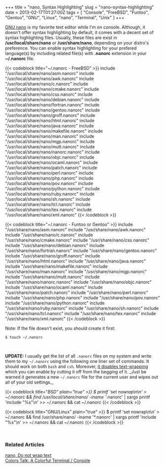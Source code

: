 +++
title = "nano, Syntax Highlighting"
slug = "nano-syntax-highlighting"
date = 2013-02-17T01:27:00Z
tags = [ "Console", "FreeBSD", "Funtoo", "Gentoo", "GNU", "Linux", "nano", "Terminal", "Unix" ]
+++

[GNU nano](http://www.nano-editor.org/) is my favorite text editor while I'm on console. Although, it doesn't offer syntax highlighting by default, it comes with a decent set of syntax highlighting files. Usually, these files are exist in __/usr/local/share/nano__ or __/usr/share/nano__, depending on your distro's preference. You can enable syntax highlighting for your prefered language(s) by including related file(s) with __.nanorc__ extension in your __~/.nanorc__ file.

{{< codeblock title="~/.nanorc - FreeBSD" >}}
include "/usr/local/share/nano/asm.nanorc"
include "/usr/local/share/nano/awk.nanorc"
include "/usr/local/share/nano/c.nanorc"
include "/usr/local/share/nano/cmake.nanorc"
include "/usr/local/share/nano/css.nanorc"
include "/usr/local/share/nano/debian.nanorc"
include "/usr/local/share/nano/fortran.nanorc"
include "/usr/local/share/nano/gentoo.nanorc"
include "/usr/local/share/nano/groff.nanorc"
include "/usr/local/share/nano/html.nanorc"
include "/usr/local/share/nano/java.nanorc"
include "/usr/local/share/nano/makefile.nanorc"
include "/usr/local/share/nano/man.nanorc"
include "/usr/local/share/nano/mgp.nanorc"
include "/usr/local/share/nano/mutt.nanorc"
include "/usr/local/share/nano/nanorc.nanorc"
include "/usr/local/share/nano/objc.nanorc"
include "/usr/local/share/nano/ocaml.nanorc"
include "/usr/local/share/nano/patch.nanorc"
include "/usr/local/share/nano/perl.nanorc"
include "/usr/local/share/nano/php.nanorc"
include "/usr/local/share/nano/pov.nanorc"
include "/usr/local/share/nano/python.nanorc"
include "/usr/local/share/nano/ruby.nanorc"
include "/usr/local/share/nano/sh.nanorc"
include "/usr/local/share/nano/tcl.nanorc"
include "/usr/local/share/nano/tex.nanorc"
include "/usr/local/share/nano/xml.nanorc"
{{< /codeblock >}}

{{< codeblock title="~/.nanorc - Funtoo or Gentoo" >}}
include "/usr/share/nano/asm.nanorc"
include "/usr/share/nano/awk.nanorc"
include "/usr/share/nano/c.nanorc"
include "/usr/share/nano/cmake.nanorc"
include "/usr/share/nano/css.nanorc"
include "/usr/share/nano/debian.nanorc"
include "/usr/share/nano/fortran.nanorc"
include "/usr/share/nano/gentoo.nanorc"
include "/usr/share/nano/groff.nanorc"
include "/usr/share/nano/html.nanorc"
include "/usr/share/nano/java.nanorc"
include "/usr/share/nano/makefile.nanorc"
include "/usr/share/nano/man.nanorc"
include "/usr/share/nano/mgp.nanorc"
include "/usr/share/nano/mutt.nanorc"
include "/usr/share/nano/nanorc.nanorc"
include "/usr/share/nano/objc.nanorc"
include "/usr/share/nano/ocaml.nanorc"
include "/usr/share/nano/patch.nanorc"
include "/usr/share/nano/perl.nanorc"
include "/usr/share/nano/php.nanorc"
include "/usr/share/nano/pov.nanorc"
include "/usr/share/nano/python.nanorc"
include "/usr/share/nano/ruby.nanorc"
include "/usr/share/nano/sh.nanorc"
include "/usr/share/nano/tcl.nanorc"
include "/usr/share/nano/tex.nanorc"
include "/usr/share/nano/xml.nanorc"
{{< /codeblock >}}

Note: If the file doesn't exist, you should create it first:

```
$ touch ~/.nanorc
```

<!--more-->

<br/>

**UPDATE:** I usually get the list of all <code>.nanorc</code> files on my system and write them to my <code>~/.nanorc</code> using the following one liner set of commands. It should work on both <code>bash</code> and <code>csh</code>. Moreover, [it disables text-wrapping](/blog/nano-do-not-wrap-text/) which you can enable by cutting it off from the begging of it. _Just be warned it generates a new <code>~/.nanorc</code> file for the current user and wipes out all of your old settings._

{{< codeblock title="*BSD" plain="true" >}}
$ printf 'set nowrap\n\n' > ~/.nanorc && find /usr/local/share/nano/ -iname '*.nanorc' | xargs printf 'include "%s"\n' >> ~/.nanorc && cat ~/.nanorc
{{< /codeblock >}}

{{< codeblock title="GNU/Linux" plain="true" >}}
$ printf 'set nowrap\n\n' > ~/.nanorc && find /usr/share/nano/ -iname '*.nanorc' | xargs printf 'include "%s"\n' >> ~/.nanorc && cat ~/.nanorc
{{< /codeblock >}}

<br/>

### Related Articles ###

[nano, Do not wrap text](/blog/nano-do-not-wrap-text/)  
[Colors Talk: A Colorful Terminal / Console](/blog/colors-talk-a-colorful-terminal-console/)
